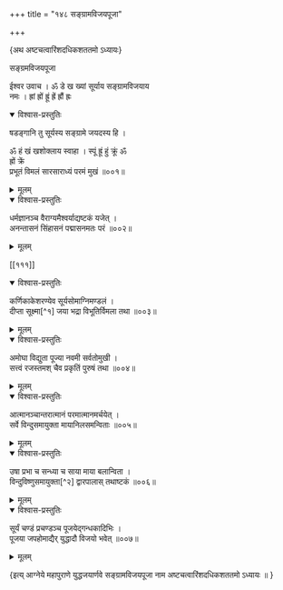 +++
title = "१४८ सङ्ग्रामविजयपूजा"

+++

\{अथ अष्टचत्वारिंशदधिकशततमो ऽध्यायः\}

सङ्ग्रमविजयपूजा  
    
ईश्वर उवाच । ॐ डे ख ख्यां सूर्याय सङ्ग्रामविजयाय  
नमः । ह्रां ह्रों ह्रूं ह्रें ह्रौं ह्रः  

<details open><summary>विश्वास-प्रस्तुतिः</summary>

षडङ्गानि तु सूर्यस्य सङ्ग्रामे जयदस्य हि ।  
    
ॐ हं खं खशोक्लाय स्वाहा । स्पूं ह्रूं हुं क्रूं ॐ  
ह्रों क्रें  
प्रभूतं विमलं सारसाराध्यं परमं मुखं   ॥००१॥
</details>

<details><summary>मूलम्</summary>

षडङ्गानि तु सूर्यस्य सङ्ग्रामे जयदस्य हि ।  
    
ॐ हं खं खशोक्लाय स्वाहा । स्पूं ह्रूं हुं क्रूं ॐ  
ह्रों क्रें  
प्रभूतं विमलं सारसाराध्यं परमं मुखं   ॥००१॥
</details>  

<details open><summary>विश्वास-प्रस्तुतिः</summary>

धर्मज्ञानञ्च वैराग्यमैश्वर्याद्यष्टकं यजेत्   ।  
अनन्तासनं सिंहासनं पद्मासनमतः परं   ॥००२॥
</details>

<details><summary>मूलम्</summary>

धर्मज्ञानञ्च वैराग्यमैश्वर्याद्यष्टकं यजेत्   ।  
अनन्तासनं सिंहासनं पद्मासनमतः परं   ॥००२॥
</details>  

[[१११]]
    

<details open><summary>विश्वास-प्रस्तुतिः</summary>

कर्णिकाकेशरण्येव सूर्यसोमाग्निमण्डलं ।  
दीप्ता सूक्ष्मा[^१] जया भद्रा विभूतिर्विमला तथा   ॥००३॥
</details>

<details><summary>मूलम्</summary>

कर्णिकाकेशरण्येव सूर्यसोमाग्निमण्डलं ।  
दीप्ता सूक्ष्मा[^१] जया भद्रा विभूतिर्विमला तथा   ॥००३॥
</details>  

<details open><summary>विश्वास-प्रस्तुतिः</summary>

अमोघा विद्युता पूज्या नवमी सर्वतोमुखी ।  
सत्त्वं रजस्तमश् चैव प्रकृतिं पुरुषं तथा ॥००४॥
</details>

<details><summary>मूलम्</summary>

अमोघा विद्युता पूज्या नवमी सर्वतोमुखी ।  
सत्त्वं रजस्तमश् चैव प्रकृतिं पुरुषं तथा ॥००४॥
</details>  

<details open><summary>विश्वास-प्रस्तुतिः</summary>

आत्मानञ्चान्तरात्मानं परमात्मानमर्चयेत् ।  
सर्वे विन्दुसमायुक्ता मायानिलसमन्विताः ॥००५॥
</details>

<details><summary>मूलम्</summary>

आत्मानञ्चान्तरात्मानं परमात्मानमर्चयेत् ।  
सर्वे विन्दुसमायुक्ता मायानिलसमन्विताः ॥००५॥
</details>  

<details open><summary>विश्वास-प्रस्तुतिः</summary>

उषा प्रभा च सन्ध्या च साया माया बलान्विता ।  
विन्दुविष्णुसमायुक्ता[^२] द्वारपालास् तथाष्टकं   ॥००६॥
</details>

<details><summary>मूलम्</summary>

उषा प्रभा च सन्ध्या च साया माया बलान्विता ।  
विन्दुविष्णुसमायुक्ता[^२] द्वारपालास् तथाष्टकं   ॥००६॥
</details>  

<details open><summary>विश्वास-प्रस्तुतिः</summary>

सूर्यं चण्डं प्रचण्डञ्च पूजयेद्गन्धकादिभिः   ।  
पूजया जपहोमाद्यैर् युद्धादौ विजयो भवेत् ॥००७॥
</details>

<details><summary>मूलम्</summary>

सूर्यं चण्डं प्रचण्डञ्च पूजयेद्गन्धकादिभिः   ।  
पूजया जपहोमाद्यैर् युद्धादौ विजयो भवेत् ॥००७॥
</details>  
    
\{इत्य् आग्नेये महापुराणे युद्धजयार्णवे सङ्ग्रामविजयपूजा नाम अष्टचत्वारिंशदधिकशततमो ऽध्यायः ॥  }
    